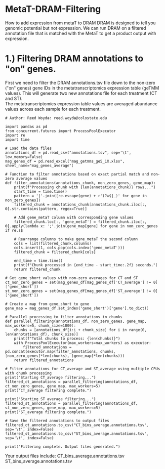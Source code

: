 # MetaT-DRAM-Filtering
How to add expression from metaT to DRAM
DRAM is designed to tell you genomic potential but not expression. We can run DRAM on a filtered annotation file that is matched with the MetaT to get a product output with expression.

# 1.) Filtering DRAM annotations to "on" genes.
First we need to filter the DRAM annotations.tsv file down to the non-zero ("on" genes) gene IDs in the metatranscriptomics expression table (geTMM values). This will generate two new annotations file for each treatment (CT and ST).    
The metatranscriptomics expression table values are averaged abundance values across each sample for each treatment.
```
# Author: Reed Woyda: reed.woyda@colostate.edu

import pandas as pd
from concurrent.futures import ProcessPoolExecutor
import re
import time

# Load the data files
annotations_df = pd.read_csv("annotations.tsv", sep='\t', low_memory=False)
mag_genes_df = pd.read_excel("mag_getmms_ge5_1X.xlsx", sheet_name="mag_genes_average")

# Function to filter annotations based on exact partial match and non-zero average values
def filter_annotations(annotations_chunk, non_zero_genes, gene_map):
    print(f"Processing chunk with {len(annotations_chunk)} rows...")
    start_time = time.time()
    pattern = '|'.join([re.escape(gene) + r'(?=$|_)' for gene in non_zero_genes])
    filtered_chunk = annotations_chunk[annotations_chunk.iloc[:, 0].str.contains(pattern, regex=True)]

    # Add gene_metaT column with corresponding gene values
    filtered_chunk.loc[:, 'gene_metaT'] = filtered_chunk.iloc[:, 0].apply(lambda x: ';'.join(gene_map[gene] for gene in non_zero_genes if re.s$

    # Rearrange columns to make gene_metaT the second column
    cols = list(filtered_chunk.columns)
    cols.insert(1, cols.pop(cols.index('gene_metaT')))
    filtered_chunk = filtered_chunk[cols]

    end_time = time.time()
    print(f"Chunk processed in {end_time - start_time:.2f} seconds.")
    return filtered_chunk

# Get gene_short values with non-zero averages for CT and ST
ct_non_zero_genes = set(mag_genes_df[mag_genes_df['CT_average'] != 0]['gene_short'])
st_non_zero_genes = set(mag_genes_df[mag_genes_df['ST_average'] != 0]['gene_short'])

# Create a map from gene_short to gene
gene_map = mag_genes_df.set_index('gene_short')['gene'].to_dict()

# Parallel processing to filter annotations in chunks
def parallel_filtering(annotations_df, non_zero_genes, gene_map, max_workers=5, chunk_size=1000):
    chunks = [annotations_df[i:i + chunk_size] for i in range(0, len(annotations_df), chunk_size)]
    print(f"Total chunks to process: {len(chunks)}")
    with ProcessPoolExecutor(max_workers=max_workers) as executor:
        filtered_annotations = pd.concat(executor.map(filter_annotations, chunks, [non_zero_genes]*len(chunks), [gene_map]*len(chunks)))
    return filtered_annotations

# Filter annotations for CT_average and ST_average using multiple CPUs with chunk processing
print("Starting CT_average filtering...")
filtered_ct_annotations = parallel_filtering(annotations_df, ct_non_zero_genes, gene_map, max_workers=5)
print("CT_average filtering complete.")

print("Starting ST_average filtering...")
filtered_st_annotations = parallel_filtering(annotations_df, st_non_zero_genes, gene_map, max_workers=5)
print("ST_average filtering complete.")

# Save the filtered annotations to output files
filtered_ct_annotations.to_csv("CT_bins_average.annotations.tsv", sep='\t', index=False)
filtered_st_annotations.to_csv("ST_bins_average.annotations.tsv", sep='\t', index=False)

print("Filtering complete. Output files generated.")
```
Your output files include:
    CT_bins_average.annotations.tsv    
    ST_bins_average.annotations.tsv
    
